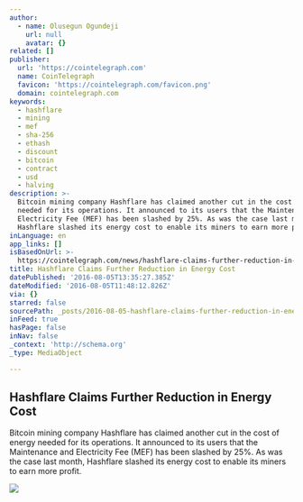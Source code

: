 ```yaml
---
author:
  - name: Olusegun Ogundeji
    url: null
    avatar: {}
related: []
publisher:
  url: 'https://cointelegraph.com'
  name: CoinTelegraph
  favicon: 'https://cointelegraph.com/favicon.png'
  domain: cointelegraph.com
keywords:
  - hashflare
  - mining
  - mef
  - sha-256
  - ethash
  - discount
  - bitcoin
  - contract
  - usd
  - halving
description: >-
  Bitcoin mining company Hashflare has claimed another cut in the cost of energy
  needed for its operations. It announced to its users that the Maintenance and
  Electricity Fee (MEF) has been slashed by 25%. As was the case last month,
  Hashflare slashed its energy cost to enable its miners to earn more profit.
inLanguage: en
app_links: []
isBasedOnUrl: >-
  https://cointelegraph.com/news/hashflare-claims-further-reduction-in-energy-cost
title: Hashflare Claims Further Reduction in Energy Cost
datePublished: '2016-08-05T13:35:27.385Z'
dateModified: '2016-08-05T11:48:12.826Z'
via: {}
starred: false
sourcePath: _posts/2016-08-05-hashflare-claims-further-reduction-in-energy-cost.md
inFeed: true
hasPage: false
inNav: false
_context: 'http://schema.org'
_type: MediaObject

---
```

<article style=""><h1>Hashflare Claims Further Reduction in Energy Cost</h1><p>Bitcoin mining company Hashflare has claimed another cut in the cost of energy needed for its operations. It announced to its users that the Maintenance and Electricity Fee (MEF) has been slashed by 25%. As was the case last month, Hashflare slashed its energy cost to enable its miners to earn more profit.</p><img src="https://cointelegraph.com/images/725_Ly9jb2ludGVsZWdyYXBoLmNvbS9zdG9yYWdlL3VwbG9hZHMvdmlldy82M2ViMWYwNmE2MTY1ZGExMDNhY2M2ZTYzZjc5YWY4OS5qcGc=.jpg" /></article>